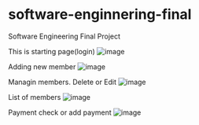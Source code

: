 # software-enginnering-final
Software Engineering Final Project


This is starting page(login)
![image](https://user-images.githubusercontent.com/81313693/116967072-58a1ae80-acd3-11eb-9450-829cbfdbcf12.png)


Adding new member
![image](https://user-images.githubusercontent.com/81313693/116967179-90105b00-acd3-11eb-9eec-42298e4822e5.png)


Managin members. Delete or Edit
![image](https://user-images.githubusercontent.com/81313693/116967229-a8807580-acd3-11eb-9031-ea8fbdd92f41.png)

List of members
![image](https://user-images.githubusercontent.com/81313693/116967244-b2a27400-acd3-11eb-99ac-b0dd8113b177.png)

Payment check or add payment
![image](https://user-images.githubusercontent.com/81313693/116967284-c5b54400-acd3-11eb-9cbe-7edd5fbb9f4a.png)
